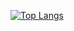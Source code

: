 <!-- ### Hi there 👋 -->

<!--
**jinu0137/jinu0137** is a ✨ _special_ ✨ repository because its `README.md` (this file) appears on your GitHub profile.

Here are some ideas to get you started:

- 🔭 I’m currently working on ...
- 🌱 I’m currently learning ...
- 👯 I’m looking to collaborate on ...
- 🤔 I’m looking for help with ...
- 💬 Ask me about ...
- 📫 How to reach me: ...
- 😄 Pronouns: ...
- ⚡ Fun fact: ....
-->

<!-- <div align=center>
[![Hits](https://hits.seeyoufarm.com/api/count/incr/badge.svg?url=https%3A%2F%2Fgithub.com%2Fjinu0137%2Fhit-counter&count_bg=%2379C83D&title_bg=%23555555&icon=&icon_color=%23E7E7E7&title=hits&edge_flat=false)](https://hits.seeyoufarm.com)
</div> -->

<!-- [![Anurag's github stats](https://github-readme-stats.vercel.app/api?username=jinu0137)](https://github.com/anuraghazra/github-readme-stats) -->
[![Top Langs](https://github-readme-stats.vercel.app/api/top-langs/?username=jinu0137)](https://github.com/anuraghazra/github-readme-stats)
